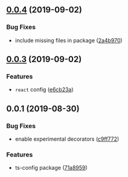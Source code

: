 ## [0.0.4](https://github.com/gavar/wrench/compare/v/ts-config/0.0.3...v/ts-config/0.0.4) (2019-09-02)


### Bug Fixes

* include missing files in package ([2a4b970](https://github.com/gavar/wrench/commit/2a4b970))

## [0.0.3](https://github.com/gavar/wrench/compare/v/ts-config/0.0.2...v/ts-config/0.0.3) (2019-09-02)


### Features

* `react` config ([e6cb23a](https://github.com/gavar/wrench/commit/e6cb23a))

## 0.0.1 (2019-08-30)


### Bug Fixes

* enable experimental decorators ([c9ff772](https://github.com/gavar/wrench/commit/c9ff772))


### Features

* ts-config package ([71a8959](https://github.com/gavar/wrench/commit/71a8959))
